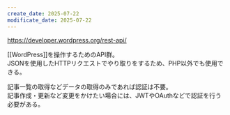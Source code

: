 ```yaml
---
create_date: 2025-07-22
modificate_date: 2025-07-22
---
```

<https://developer.wordpress.org/rest-api/>

[[WordPress]]を操作するためのAPI群。  
JSONを使用したHTTPリクエストでやり取りをするため、PHP以外でも使用できる。

記事一覧の取得などデータの取得のみであれば認証は不要。  
記事作成・更新など変更をかけたい場合には、JWTやOAuthなどで認証を行う必要がある。